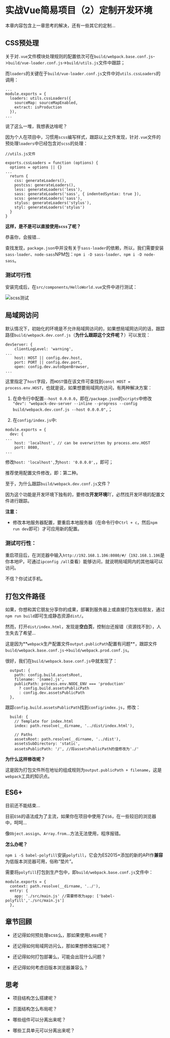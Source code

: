 # 实战Vue简易项目（2）定制开发环境

本章内容包含上一章思考的解决，还有一些其它的定制...

## CSS预处理

关于对`.vue`文件模块处理规则的配置依次可在`build/webpack.base.conf.js`->`build/vue-loader.conf.js`->`build/utils.js`文件中跟踪；

而`loaders`的关键在于`build/vue-loader.conf.js`文件中对`utils.cssLoaders`的调用：

```
...
module.exports = {
  loaders: utils.cssLoaders({
    sourceMap: sourceMapEnabled,
    extract: isProduction
  }),
...
```

说了这么一堆，我想表达啥呢？

因为个人在项目中，习惯用`scss`编写样式，跟踪以上文件发现，针对`.vue`文件的预处理`loaders`中已经包含对`scss`的处理：

```
//utils.js文件

exports.cssLoaders = function (options) {
  options = options || {}
...
  return {
    css: generateLoaders(),
    postcss: generateLoaders(),
    less: generateLoaders('less'),
    sass: generateLoaders('sass', { indentedSyntax: true }),
    scss: generateLoaders('sass'),
    stylus: generateLoaders('stylus'),
    styl: generateLoaders('stylus')
  }
}
```

**这样，是不是可以直接使用`scss`了呢？**

恭喜你，会报错...

查找发现，`package.json`中并没有关于`sass-loader`的依赖，所以，我们需要安装`sass-loader`、`node-sass`NPM包：`npm i -D sass-loader`、`npm i -D node-sass`。

### 测试可行性

安装完成后，在`src/components/HelloWorld.vue`文件中进行测试：

![scss测试][1]

## 局域网访问

默认情况下，初始化的环境是不允许局域网访问的，如果想局域网访问的话，跟踪路径`build/webpack.dev.conf.js`（**为什么跟踪这个文件呢？**）可以发现：

```
devServer: {
    clientLogLevel: 'warning',
...
    host: HOST || config.dev.host,
    port: PORT || config.dev.port,
    open: config.dev.autoOpenBrowser,
...
```

这里指定了`host`字段，而`HOST`值在该文件可查找到`const HOST = process.env.HOST`，也就是说，如果想要局域网内访问，有两种解决方案：

1. 在命令行中配置`--host 0.0.0.0`，即在`/package.json`的`scripts`中修改` "dev": "webpack-dev-server --inline --progress --config build/webpack.dev.conf.js --host 0.0.0.0",`；

2. 在`config/index.js`中:

```
module.exports = {
  dev: {
...
    host: 'localhost', // can be overwritten by process.env.HOST
    port: 8080,
...
```

修改`host: 'localhost',`为`host: '0.0.0.0',`，即可；

推荐使用配置文件修改，即：第二种。

至于，为什么跟踪`build/webpack.dev.conf.js`文件？

因为这个功能是开发环境下独有的，要修改**开发环境**吖，必然找开发环境的配置文件进行跟踪。

**注意：**

* 修改本地服务器配置，要重启本地服务器（在命令行中`Ctrl + c`，然后`npm run dev`即可）才可应用新的配置。

### 测试可行性：

重启项目后，在浏览器中输入`http://192.168.1.106:8080/#/`（`192.168.1.106`是你本地IP，可通过`ipconfig /all`查看）能够访问，就说明局域网内的其他端可以访问。

不信？你试试手机。

## 打包文件路径

如果，你想和其它朋友分享你的成果，部署到服务器上或直接打包发给朋友，通过`npm run build`即可生成静态资源`dist/`。

然而，打开`dist/index.html`，发现是**空白页**，控制台还报错（资源找不到），人生失去了希望...

这是因为**`webpack`生产配置文件`output.publicPath`配置有问题**，跟踪文件`build/webpack.base.conf.js`->`build/webpack.prod.conf.js`。

很好，我们在`build/webpack.base.conf.js`中就发现了：

```
  output: {
    path: config.build.assetsRoot,
    filename: '[name].js',
    publicPath: process.env.NODE_ENV === 'production'
      ? config.build.assetsPublicPath
      : config.dev.assetsPublicPath
  },
```

跟踪`config.build.assetsPublicPath`找到`config/index.js`，修改：

```
  build: {
    // Template for index.html
    index: path.resolve(__dirname, '../dist/index.html'),

    // Paths
    assetsRoot: path.resolve(__dirname, '../dist'),
    assetsSubDirectory: 'static',
    assetsPublicPath: '/', //将assetsPublicPath的值修改为'./'
```

**为什么这样修改呢？**

这是因为打包文件所在地址的组成规则为`output.publicPath + filename`，这是`webpack`工具的知识点。

## ES6+

目前还不能结束...

目前`ES6`的语法成为了主流，如果你在项目中使用了`ES6`，在一些较旧的浏览器中，呵呵...

像`Object.assign`、`Array.from`...方法无法使用，程序报错。

**怎么办呢？**

`npm i -S babel-polyfill`安装`polyfill`，它会为ES2015+添加的新的API作**兼容**为低版本浏览器可用，俗称“垫片”。

需要将`polyfill`打包到生产包中，即`build/webpack.base.conf.js`文件中：

```
module.exports = {
  context: path.resolve(__dirname, '../'),
  entry: {
    app: './src/main.js' //需要修改为app: ['babel-polyfill','./src/main.js']
  },
```

## 章节回顾

* 还记得如何预处理scss么，那如果使用Less呢？

* 还记得如何局域网访问么，那如果想修改端口呢？

* 还记得如何打包部署么，可能会出现什么问题？

* 还记得如何考虑旧版本浏览器兼容么？


## 思考

* 项目结构怎么搭建呢？

* 页面结构怎么布局呢？

* 哪些组件可以分离出来呢？

* 哪些工具单元可以分离出来呢？


  [1]: /img/bVbeuEx
